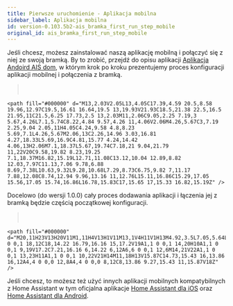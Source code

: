 ```yaml
---
title: Pierwsze uruchomienie - Aplikacja mobilna
sidebar_label: Aplikacja mobilna
id: version-0.103.5b2-ais_bramka_first_run_step_mobile
original_id: ais_bramka_first_run_step_mobile
---
```


Jeśli chcesz, możesz zainstalować naszą aplikację mobilną i połączyć się z niej ze swoją bramką.
By to zrobić, przejdź do opisu aplikacji [Aplikacja Andoird AIS dom](/AIS-docs/docs/en/ais_app_android_dom.html), w którym krok po kroku prezentujemy proces konfiguracji aplikacji mobilnej i połączenia z bramką.

> <svg style="width:24px;height:24px" viewBox="0 0 24 24">
    <path fill="#000000" d="M13,2.03V2.05L13,4.05C17.39,4.59 20.5,8.58 19.96,12.97C19.5,16.61 16.64,19.5 13,19.93V21.93C18.5,21.38 22.5,16.5 21.95,11C21.5,6.25 17.73,2.5 13,2.03M11,2.06C9.05,2.25 7.19,3 5.67,4.26L7.1,5.74C8.22,4.84 9.57,4.26 11,4.06V2.06M4.26,5.67C3,7.19 2.25,9.04 2.05,11H4.05C4.24,9.58 4.8,8.23 5.69,7.1L4.26,5.67M2.06,13C2.26,14.96 3.03,16.81 4.27,18.33L5.69,16.9C4.81,15.77 4.24,14.42 4.06,13H2.06M7.1,18.37L5.67,19.74C7.18,21 9.04,21.79 11,22V20C9.58,19.82 8.23,19.25 7.1,18.37M16.82,15.19L12.71,11.08C13.12,10.04 12.89,8.82 12.03,7.97C11.13,7.06 9.78,6.88 8.69,7.38L10.63,9.32L9.28,10.68L7.29,8.73C6.75,9.82 7,11.17 7.88,12.08C8.74,12.94 9.96,13.16 11,12.76L15.11,16.86C15.29,17.05 15.56,17.05 15.74,16.86L16.78,15.83C17,15.65 17,15.33 16.82,15.19Z" />
</svg> Docelowo (do wersji 1.0.0) cały proces dodawania aplikacji i łączenia jej z bramką będzie częścią początkowej konfiguracji.


> <svg style="width:24px;height:24px" viewBox="0 0 24 24">
    <path fill="#000000" d="M20,11H23V13H20V11M1,11H4V13H1V11M13,1V4H11V1H13M4.92,3.5L7.05,5.64L5.63,7.05L3.5,4.93L4.92,3.5M16.95,5.63L19.07,3.5L20.5,4.93L18.37,7.05L16.95,5.63M12,6A6,6 0 0,1 18,12C18,14.22 16.79,16.16 15,17.2V19A1,1 0 0,1 14,20H10A1,1 0 0,1 9,19V17.2C7.21,16.16 6,14.22 6,12A6,6 0 0,1 12,6M14,21V22A1,1 0 0,1 13,23H11A1,1 0 0,1 10,22V21H14M11,18H13V15.87C14.73,15.43 16,13.86 16,12A4,4 0 0,0 12,8A4,4 0 0,0 8,12C8,13.86 9.27,15.43 11,15.87V18Z" />
</svg> Jeśli chcesz, to możesz też użyć innych aplikacji mobilnych kompatybilnych z Home Assistant w tym oficjalna aplikacje [Home Assistant dla iOS](https://apps.apple.com/us/app/home-assistant/id1099568401) oraz [Home Assistant dla Android](https://play.google.com/store/apps/details?id=io.homeassistant.companion.android).  
